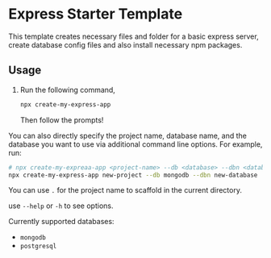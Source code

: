 # Express Starter Template

This template creates necessary files and folder for a basic express server, create database config files and also install necessary npm packages.

## Usage

1. Run the following command,

    ```bash
    npx create-my-express-app
    ```

    Then follow the prompts!

You can also directly specify the project name, database name, and the database you want to use via additional command line options. For example, run:

```bash
# npx create-my-expreaa-app <project-name> --db <database> --dbn <database-name>
npx create-my-express-app new-project --db mongodb --dbn new-database
```

You can use `.` for the project name to scaffold in the current directory.

use `--help` or `-h` to see options.

Currently supported databases:

-   `mongodb`
-   `postgresql`
